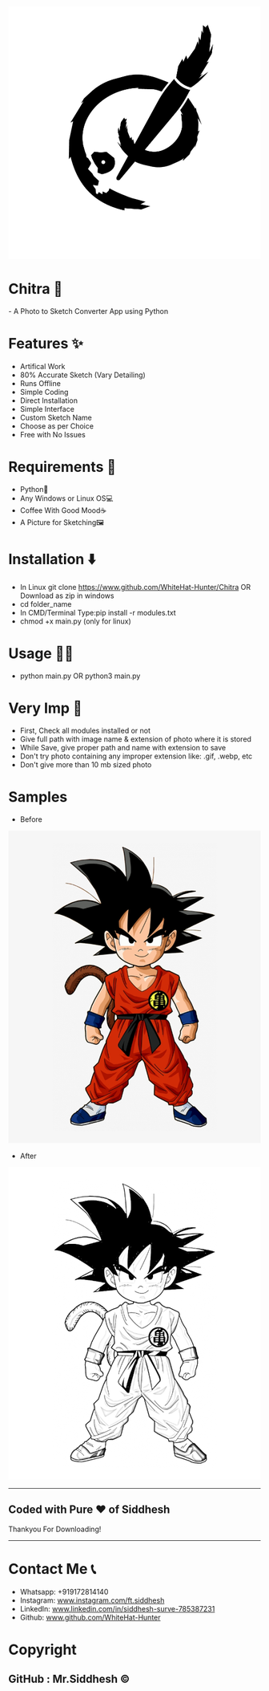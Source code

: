 ![](logo.png)

<h1 style=bold>Chitra 🔰</h1>
- A Photo to Sketch Converter App using Python

# Features ✨
- Artifical Work
- 80% Accurate Sketch (Vary Detailing)
- Runs Offline
- Simple Coding
- Direct Installation
- Simple Interface
- Custom Sketch Name
- Choose as per Choice
- Free with No Issues

# Requirements 📂
- Python🐍
- Any Windows or Linux OS💻
- Coffee With Good Mood☕
- A Picture for Sketching🖼️

# Installation ⬇️
- In Linux git clone https://www.github.com/WhiteHat-Hunter/Chitra  OR  Download as zip in windows
- cd folder_name
- In CMD/Terminal Type:pip install -r modules.txt
- chmod +x main.py (only for linux)

# Usage 👨‍💻
- python main.py  OR  python3 main.py

# Very Imp 🔴
- First, Check all modules installed or not
- Give full path with image name & extension of photo where it is stored
- While Save, give proper path and name with extension to save
- Don't try photo containing any improper extension like: .gif, .webp, etc
- Don't give more than 10 mb sized photo

# Samples

- Before

![](sample/goku.png)

- After

![](sample/goku-sketch.png)

--------------------------------------------------------------------------------------------------------------------

<h2>Coded with Pure ❤️ of Siddhesh</h2>

<p style=italic>Thankyou For Downloading!</p>

--------------------------------------------------------------------------------------------------------------------

# Contact Me 📞
- Whatsapp: +919172814140
- Instagram: www.instagram.com/ft.siddhesh
- LinkedIn: www.linkedin.com/in/siddhesh-surve-785387231
- Github: www.github.com/WhiteHat-Hunter

# Copyright
## GitHub : Mr.Siddhesh ©️
